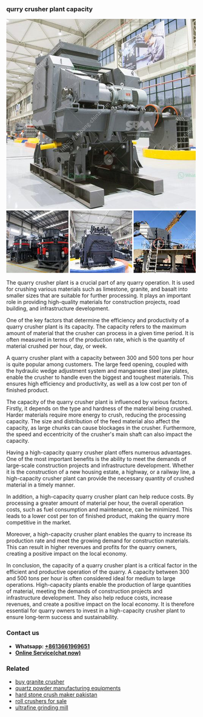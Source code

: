 <h3>qurry crusher plant capacity</h3><img src='1706767088.jpg' alt=''><p>The quarry crusher plant is a crucial part of any quarry operation. It is used for crushing various materials such as limestone, granite, and basalt into smaller sizes that are suitable for further processing. It plays an important role in providing high-quality materials for construction projects, road building, and infrastructure development.</p><p>One of the key factors that determine the efficiency and productivity of a quarry crusher plant is its capacity. The capacity refers to the maximum amount of material that the crusher can process in a given time period. It is often measured in terms of the production rate, which is the quantity of material crushed per hour, day, or week.</p><p>A quarry crusher plant with a capacity between 300 and 500 tons per hour is quite popular among customers. The large feed opening, coupled with the hydraulic wedge adjustment system and manganese steel jaw plates, enable the crusher to handle even the biggest and toughest materials. This ensures high efficiency and productivity, as well as a low cost per ton of finished product.</p><p>The capacity of the quarry crusher plant is influenced by various factors. Firstly, it depends on the type and hardness of the material being crushed. Harder materials require more energy to crush, reducing the processing capacity. The size and distribution of the feed material also affect the capacity, as large chunks can cause blockages in the crusher. Furthermore, the speed and eccentricity of the crusher's main shaft can also impact the capacity.</p><p>Having a high-capacity quarry crusher plant offers numerous advantages. One of the most important benefits is the ability to meet the demands of large-scale construction projects and infrastructure development. Whether it is the construction of a new housing estate, a highway, or a railway line, a high-capacity crusher plant can provide the necessary quantity of crushed material in a timely manner.</p><p>In addition, a high-capacity quarry crusher plant can help reduce costs. By processing a greater amount of material per hour, the overall operation costs, such as fuel consumption and maintenance, can be minimized. This leads to a lower cost per ton of finished product, making the quarry more competitive in the market.</p><p>Moreover, a high-capacity crusher plant enables the quarry to increase its production rate and meet the growing demand for construction materials. This can result in higher revenues and profits for the quarry owners, creating a positive impact on the local economy.</p><p>In conclusion, the capacity of a quarry crusher plant is a critical factor in the efficient and productive operation of the quarry. A capacity between 300 and 500 tons per hour is often considered ideal for medium to large operations. High-capacity plants enable the production of large quantities of material, meeting the demands of construction projects and infrastructure development. They also help reduce costs, increase revenues, and create a positive impact on the local economy. It is therefore essential for quarry owners to invest in a high-capacity crusher plant to ensure long-term success and sustainability.</p><h3>Contact us</h3><ul><li><strong>Whatsapp:&nbsp;<a href="https://wa.me/8613661969651">+8613661969651</a></strong></li><li><a href="https://swt.shibang-china.com/?git&amp;zhl&amp;qurry crusher plant capacity"><strong>Online Service(chat now)</strong></a></li></ul><h3>Related</h3><ul><li><a href='buy granite crusher.md'>buy granite crusher</a></li><li><a href='quartz powder manufacturing equipments.md'>quartz powder manufacturing equipments</a></li><li><a href='hard stone crush maker pakistan.md'>hard stone crush maker pakistan</a></li><li><a href='roll crushers for sale.md'>roll crushers for sale</a></li><li><a href='ultrafine grinding mill.md'>ultrafine grinding mill</a></li></ul>